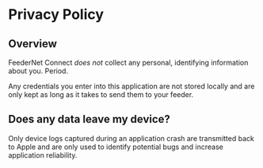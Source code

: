 # Privacy Policy

## Overview

FeederNet Connect _does not_ collect any personal, identifying information about you. Period.

Any credentials you enter into this application are not stored locally and are only kept as long as it takes to send them to your feeder.


## Does any data leave my device?

Only device logs captured during an application crash are transmitted back to Apple and are only used to identify potential bugs and increase application reliability.
